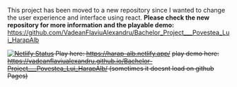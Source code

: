 This project has been moved to a new repository since I wanted to change the user experience and interface using react. <b>Please check the new repository for more information and the playable demo:</b> https://github.com/VadeanFlaviuAlexandru/Bachelor_Project___Povestea_Lui_HarapAlb

<s>[![Netlify Status](https://api.netlify.com/api/v1/badges/5f4f2a24-314e-4e74-81cf-16bf01455cfc/deploy-status)](https://app.netlify.com/sites/harap-alb/deploys)
Play here: https://harap-alb.netlify.app/</s>
<s>play demo here: https://vadeanflaviualexandru.github.io/Bachelor-Project___Povestea_Lui_HarapAlb/
(sometimes it doesnt load on github Pages)</s>
